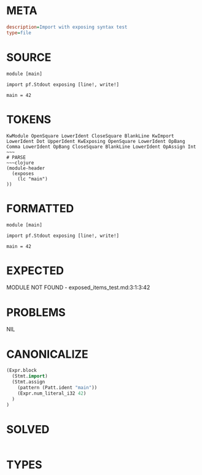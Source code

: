 # META
~~~ini
description=Import with exposing syntax test
type=file
~~~
# SOURCE
~~~roc
module [main]

import pf.Stdout exposing [line!, write!]

main = 42
~~~
# TOKENS
~~~text
KwModule OpenSquare LowerIdent CloseSquare BlankLine KwImport LowerIdent Dot UpperIdent KwExposing OpenSquare LowerIdent OpBang Comma LowerIdent OpBang CloseSquare BlankLine LowerIdent OpAssign Int ~~~
# PARSE
~~~clojure
(module-header
  (exposes
    (lc "main")
))
~~~
# FORMATTED
~~~roc
module [main]

import pf.Stdout exposing [line!, write!]

main = 42
~~~
# EXPECTED
MODULE NOT FOUND - exposed_items_test.md:3:1:3:42
# PROBLEMS
NIL
# CANONICALIZE
~~~clojure
(Expr.block
  (Stmt.import)
  (Stmt.assign
    (pattern (Patt.ident "main"))
    (Expr.num_literal_i32 42)
  )
)
~~~
# SOLVED
~~~clojure
~~~
# TYPES
~~~roc
~~~
